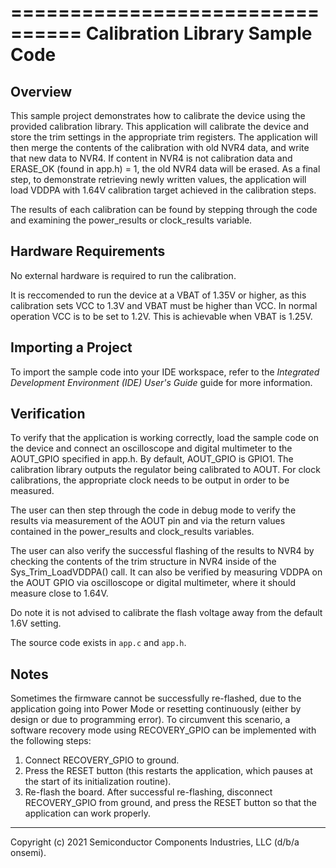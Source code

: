 ================================
Calibration Library Sample Code
================================

Overview
--------

This sample project demonstrates how to calibrate the device using the provided
calibration library. This application will calibrate the device and store the
trim settings in the appropriate trim registers. The application will then 
merge the contents of the calibration with old NVR4 data, and write that new data
to NVR4. If content in NVR4 is not calibration data and ERASE_OK 
(found in app.h) = 1, the old NVR4 data will be erased. As a final step, to 
demonstrate retrieving newly written values, the application will load VDDPA with
1.64V calibration target achieved in the calibration steps. 

The results of each calibration can be found by stepping through the code and
examining the power_results or clock_results variable. 
    
Hardware Requirements
---------------------
No external hardware is required to run the calibration.

It is reccomended to run the device at a VBAT of 1.35V or higher, as
this calibration sets VCC to 1.3V and VBAT must be higher than VCC.
In normal operation VCC is to be set to 1.2V. This is achievable 
when VBAT is 1.25V.

Importing a Project
-------------------
To import the sample code into your IDE workspace, refer to the 
*Integrated Development Environment (IDE) User's Guide* guide for more 
information.
  
Verification
------------
To verify that the application is working correctly, load the sample code on 
the device and connect an oscilloscope and digital multimeter to the AOUT_GPIO 
specified in app.h. By default, AOUT_GPIO is GPIO1. The calibration library 
outputs the regulator being calibrated to AOUT. For clock calibrations, the 
appropriate clock needs to be output in order to be measured.

The user can then step through the code in debug mode to verify the results via
measurement of the AOUT pin and via the return values contained in the
power_results and clock_results variables.

The user can also verify the successful flashing of the results to NVR4 by
checking the contents of the trim structure in NVR4 inside of the 
Sys_Trim_LoadVDDPA() call. It can also be verified by measuring VDDPA on the
AOUT GPIO via oscilloscope or digital multimeter, where it should measure 
close to 1.64V.

Do note it is not advised to calibrate the flash voltage away from the default
1.6V setting.

The source code exists in `app.c` and `app.h`. 

Notes
-----
Sometimes the firmware cannot be successfully re-flashed, due to the
application going into Power Mode or resetting continuously (either by design 
or due to programming error). To circumvent this scenario, a software recovery
mode using RECOVERY_GPIO can be implemented with the following steps:

1.  Connect RECOVERY_GPIO to ground.
2.  Press the RESET button (this restarts the application, which pauses at the
    start of its initialization routine).
3.  Re-flash the board. After successful re-flashing, disconnect RECOVERY_GPIO from
    ground, and press the RESET button so that the application can work
    properly.

***
Copyright (c) 2021 Semiconductor Components Industries, LLC
(d/b/a onsemi). 
